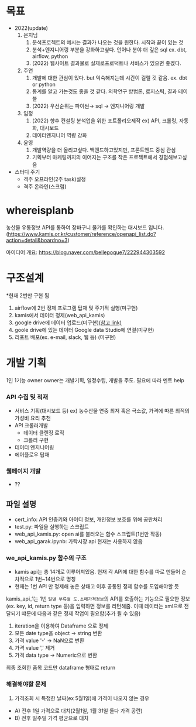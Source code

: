 # 목표
- 2022(update)
    1. 은지님
        1. 분석프로젝트의 예시는 결과가 나오는 것을 원한다. 시작과 끝이 있는 것
        2. 분석+엔지니어링 부분을 강화하고싶다. 언어나 분야 더 깊은 sql
        ex. dbt, airflow, python
        3. (2022) 웹사이트 결과물로 실제로프로덕트나 서비스가 있으면 좋겠다.
    2. 주연
        1. 개발에 대한 관심이 있다. but 익숙해지는데 시간이 걸릴 것 같음.
        ex. dbt or python
        2. 통계를 알고 가는것도 좋을 것 같다. 의학연구 방법론, 로지스틱, 결과 테이블
        3. (2022) 우선순위는 파이썬→ sql → 엔지니어링 개발
    3. 임정
        1. (2022) 향후 컨설팅 분석업을 위한 포트폴리오제작
            ex) API, 크롤링, 자동화, 대시보드
        2. 데이터엔지니어 역량 강화
    4. 윤영
        1. 개발역량을 더 올리고싶다. 백엔드하고있지만, 프론트엔드 중심 관심
        2. 기획부터 마케팅까지의 이어지는 구조를 작은 프로젝트에서 경험해보고싶음
- 스터디 주기
    - 격주 오프라인(2주 task)설정
    - 격주 온라인(스크럼)

# whereisplanb

농산물 유통정보 API를 통하여 장바구니 물가를 확인하는 대시보드 입니다. 
(https://www.kamis.or.kr/customer/reference/openapi_list.do?action=detail&boardno=3)


아이디어 개요: https://blog.naver.com/bellepoque7/222944303592

# 구조설계
*현재 2번만 구현 됨

1. airflow에 2번 정제 프로그램 탑재 및 주기적 실행(미구현)
2. kamis에서 데이터 정제(web_api_kamis) 
3. google drive에 데이터 업로드(미구현)[(참고 link)](https://ysyblog.tistory.com/296)
4. goole drive에 있는 데이터 Google data Studio에 연결(미구현)
5. 리포트 배포(ex. e-mail, slack, 웹 등) (미구현)


# 개발 기획
1인 1기능 owner
owner는 개발기획, 일정수립, 개발을 주도. 필요에 따라 멘토 help

### API 수집 및 적재
- 서비스 기획(대시보드 등)
    ex) 농수산물 연중 최저 혹은 극소값, 가격에 따른 최적의 가성비 요리 추천
- API 크롤러개발
    - 데이터 클렌징 로직
    - 크롤러 구현
 - 데이터 엔지니어링
 - 에어플로우 탑재

### 웹페이지 개발
- ??

## 파일 설명
- cert_info: API 인증키와 아이디 정보, 개인정보 보호를 위해 공란처리
- test.py: 파일을 실행하는 스크립트
- web_api_kamis.py: open ai를 불러오는 함수 스크립트(1번만 작동)
- web_api_garak.ipynb: 가락시장 api 현재는 사용하지 않음

### we_api_kamis.py 함수의 구조

- kamis api는 총 14개로 이루어져있음. 현재 각 API에 대한 함수를 따로 만들어 순차적으로 1번~14번으로 명칭
- 현재는 1번 API 만 정제해 놓은 상태고 이후 공통된 정제 함수를 도입해야할 듯

kamis_api_1는 1번 `일별 부류별 도.소매가격정보`의 API를 호출하는 기능으로 필요한 정보(ex. key, id, return type 등)을 입력하면 정보를 리턴해줌.
이때 데이터는 xml으로 전달되기 떄문에 다음과 같은 정제 작업이 필요함(추가 될 수 있음)
1. iteration을 이용하여 Dataframe 으로 정제
2. 모든 date type을 object -> string 변환
3. 가격 value '-'  ->  NaN으로 변환
4. 가격 value ',' 제거
5. 가격 data type -> Numeric으로 변환

최종 조회한 품목 코드만 dataframe 형태로 return

### 해결해야할 문제
1. 가격조회 시 특정한 날짜(ex 5월1일)에 가격이 나오지 않는 경우
- A) 전후 1일 가격으로 대치(2월1일, 1월 31일 둘다 가격 공란)
- B) 전후 일주일 가격 평균으로 대치
